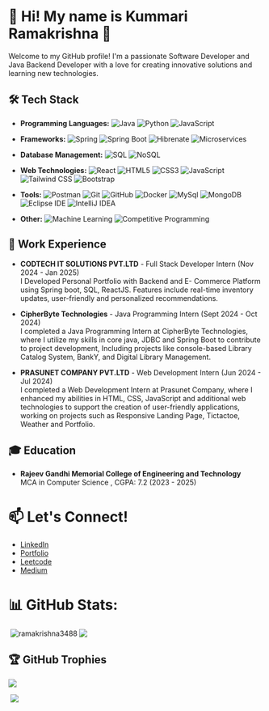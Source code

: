 # 💫 Hi! My name is Kummari Ramakrishna 👋
Welcome to my GitHub profile! I'm a passionate Software Developer and Java Backend Developer with a love for creating innovative solutions and learning new technologies.<br>

## 🛠️ Tech Stack 

- **Programming Languages:**
  ![Java](https://img.shields.io/badge/-Java-007396?style=flat&logo=java&logoColor=white)
  ![Python](https://img.shields.io/badge/-Python-3776AB?style=flat&logo=python&logoColor=white)
  ![JavaScript](https://img.shields.io/badge/-JavaScript-F7DF1E?style=flat&logo=javascript&logoColor=black)

- **Frameworks:**
  ![Spring](https://img.shields.io/badge/-Spring-6DB33F?style=flat&logo=spring&logoColor=white)
  ![Spring Boot](https://img.shields.io/badge/-Spring%20Boot-3776AB?style=flat&logo=spring-boot&logoColor=white)
  ![Hibrenate](https://img.shields.io/badge/-Hibernate-F7DF1E?style=flat&logo=hibernate&logoColor=black)
  ![Microservices](https://img.shields.io/badge/-Microservices-009688?style=flat&logo=docker&logoColor=white)


- **Database Management:**
  ![SQL](https://img.shields.io/badge/-SQL-003B57?style=flat&logo=postgresql&logoColor=white)
  ![NoSQL](https://img.shields.io/badge/-NoSQL-003B57?style=flat&logo=mongodb&logoColor=White)
  

- **Web Technologies:**
  ![React](https://img.shields.io/badge/-React-61DAFB?style=flat&logo=react&logoColor=white)
  ![HTML5](https://img.shields.io/badge/-HTML5-E34F26?style=flat&logo=html5&logoColor=white)
  ![CSS3](https://img.shields.io/badge/-CSS3-1572B6?style=flat&logo=css3&logoColor=white)
  ![JavaScript](https://img.shields.io/badge/-JavaScript-F7DF1E?style=flat&logo=javascript&logoColor=black)
  ![Tailwind CSS](https://img.shields.io/badge/-Tailwind%20CSS-06B6D4?style=flat&logo=tailwind-css&logoColor=white)
  ![Bootstrap](https://img.shields.io/badge/-Bootstrap-7952B3?style=flat&logo=bootstrap&logoColor=white)

- **Tools:**
  ![Postman](https://img.shields.io/badge/-Postman-880000?style=flat&logo=Postman&logoColor=white)
  ![Git](https://img.shields.io/badge/-Git-F05032?style=flat&logo=git&logoColor=white)
  ![GitHub](https://img.shields.io/badge/-GitHub-F05032?style=flat&logo=github&logoColor=white)
  ![Docker](https://img.shields.io/badge/-Docker-2496ED?style=flat&logo=docker&logoColor=white)
  ![MySql](https://img.shields.io/badge/-MySql-880000?style=flat&logo=mysql&logoColor=white)
  ![MongoDB](https://img.shields.io/badge/-MongoDB-003B57?style=flat&logo=mongodb&logoColor=white)
  ![Eclipse IDE](https://img.shields.io/badge/-Eclipse%20IDE-2C2255?style=flat&logo=eclipse&logoColor=white)
  ![IntelliJ IDEA](https://img.shields.io/badge/-IntelliJ%20IDEA-000000?style=flat&logo=intellij-idea&logoColor=white)


- **Other:**
  ![Machine Learning](https://img.shields.io/badge/-Machine%20Learning-F5A300?style=flat&logo=python&logoColor=white)
  ![Competitive Programming](https://img.shields.io/badge/-Competitive%20Programming-2D2D2D?style=flat&logo=codeforces&logoColor=white)

 ## 💼 Work Experience

- **CODTECH IT SOLUTIONS PVT.LTD** - Full Stack Developer Intern (Nov 2024 - Jan 2025)  
  I Developed Personal Portfolio with Backend and E- Commerce Platform using Spring boot, SQL, ReactJS. Features include real-time inventory updates, user-friendly and personalized recommendations. 

- **CipherByte Technologies** - Java Programming Intern (Sept 2024 - Oct 2024)  
   I completed a Java Programming Intern at CipherByte Technologies, where I utilize my skills in core java, JDBC and Spring Boot to contribute to project development, Including projects like console-based Library Catalog System, BankY, and Digital Library Management.
  
- **PRASUNET COMPANY PVT.LTD** - Web Development Intern (Jun 2024 - Jul 2024)  
   I completed a Web Development Intern at Prasunet Company, where I enhanced my abilities in HTML, CSS, JavaScript and additional web technologies to support the creation of user-friendly applications, working on projects such as Responsive Landing Page, Tictactoe, Weather and Portfolio.

## 🎓 Education

- **Rajeev Gandhi Memorial College of Engineering and Technology**  
  MCA in Computer Science , CGPA: 7.2 (2023 - 2025)



# 📫 Let's Connect! 
- [LinkedIn](https://www.linkedin.com/in/k-ramakrishna-a9a9811ab/)
- [Portfolio](https://ramakrishna3488.github.io/)
- [Leetcode](https://leetcode.com/u/Ram3488/)
- [Medium](https://ramakrishna-01.medium.com/)

# 📊 GitHub Stats:

<p>&nbsp;<img align="center" src="https://github-readme-stats.vercel.app/api?username=ramakrishna3488&show_icons=true&locale=en" alt="ramakrishna3488" />
<img align="center" src="https://github-readme-stats.vercel.app/api/top-langs/?username=ramakrishna3488&layout=compact&hide_border=true&&langs_count=10&show_icons=true&theme=transparent" />
</p>


## 🏆 GitHub Trophies

![](https://github-profile-trophy.vercel.app/?username=ramakrishna3488&theme=nord&no-frame=true&no-bg=false&margin-w=4)

&nbsp;![](https://komarev.com/ghpvc/?username=ramakrishna3488&color=brightgreen)




